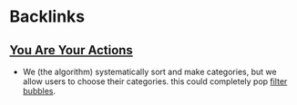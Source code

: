 
# Backlinks
## [You Are Your Actions](<You Are Your Actions.md>)
- We (the algorithm) systematically sort and make categories, but we allow users to choose their categories. this could completely pop [filter bubbles](<filter bubbles.md>).

